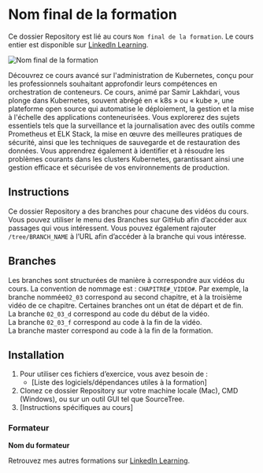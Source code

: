 # Nom final de la formation

Ce dossier Repository est lié au cours `Nom final de la formation`. Le cours entier est disponible sur [LinkedIn Learning][lil-course-url].

![Nom final de la formation][lil-thumbnail-url] 

Découvrez ce cours avancé sur l'administration de Kubernetes, conçu pour les professionnels souhaitant approfondir leurs compétences en orchestration de conteneurs. Ce cours, animé par Samir Lakhdari, vous plonge dans Kubernetes, souvent abrégé en « k8s » ou « kube », une plateforme open source qui automatise le déploiement, la gestion et la mise à l'échelle des applications conteneurisées. Vous explorerez des sujets essentiels tels que la surveillance et la journalisation avec des outils comme Prometheus et ELK Stack, la mise en œuvre des meilleures pratiques de sécurité, ainsi que les techniques de sauvegarde et de restauration des données. Vous apprendrez également à identifier et à résoudre les problèmes courants dans les clusters Kubernetes, garantissant ainsi une gestion efficace et sécurisée de vos environnements de production.

## Instructions

Ce dossier Repository a des branches pour chacune des vidéos du cours. Vous pouvez utiliser le menu des Branches sur GitHub afin d’accéder aux passages qui vous intéressent. Vous pouvez également rajouter `/tree/BRANCH_NAME` à l’URL afin d’accéder à la branche qui vous intéresse. 

## Branches

Les branches sont structurées de manière à correspondre aux vidéos du cours. La convention de nommage est : `CHAPITRE#_VIDEO#`. Par exemple, la branche nommée`02_03` correspond au second chapitre, et à la troisième vidéo de ce chapitre. Certaines branches ont un état de départ et de fin.  
La branche `02_03_d` correspond au code du début de la vidéo.  
La branche `02_03_f` correspond au code à la fin de la vidéo.  
La branche master correspond au code à la fin de la formation. 

## Installation

1. Pour utiliser ces fichiers d’exercice, vous avez besoin de : 
   - [Liste des logiciels/dépendances utiles à la formation] 
2. Clonez ce dossier Repository sur votre machine locale (Mac), CMD (Windows), ou sur un outil GUI tel que SourceTree. 
3. [Instructions spécifiques au cours] 


### Formateur

**Nom du formateur** 

 Retrouvez mes autres formations sur [LinkedIn Learning][lil-URL-trainer].

[0]: # (Replace these placeholder URLs with actual course URLs)
[lil-course-url]: https://www.linkedin.com
[lil-thumbnail-url]: https:
[lil-URL-trainer]: https://

[1]: # (End of FR-Instruction ###############################################################################################)
